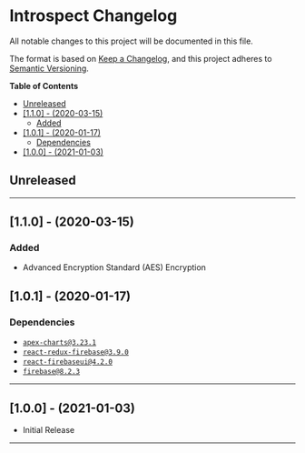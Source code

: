 # Introspect Changelog <!-- omit in toc -->

All notable changes to this project will be documented in this file.

The format is based on [Keep a Changelog](http://keepachangelog.com/), and this project adheres to [Semantic Versioning](https://semver.org/spec/v2.0.0.html).

**Table of Contents**

- [Unreleased](#unreleased)
- [[1.1.0] - (2020-03-15)](#110---2020-03-15)
  - [Added](#added)
- [[1.0.1] - (2020-01-17)](#101---2020-01-17)
  - [Dependencies](#dependencies)
- [[1.0.0] - (2021-01-03)](#100---2021-01-03)

## Unreleased

---

## [1.1.0] - (2020-03-15)

### Added

- Advanced Encryption Standard (AES) Encryption

## [1.0.1] - (2020-01-17)

### Dependencies

- [`apex-charts@3.23.1`](https://github.com/YashTotale/introspect/pull/11/commits/99c8c2845c4644b2f1edde919317c77b193acbb1)
- [`react-redux-firebase@3.9.0`](https://github.com/YashTotale/introspect/pull/17/commits/33418abce2e1b0912b1758dbebb19203ba3c72cc)
- [`react-firebaseui@4.2.0`](https://github.com/YashTotale/introspect/pull/23/commits/cb84ee5f4847816241024c5adf97152405586595)
- [`firebase@8.2.3`](https://github.com/YashTotale/introspect/pull/25/commits/539b9564f1f2a0e5f7150e27a9849f27d0cb68f2)

---

## [1.0.0] - (2021-01-03)

- Initial Release

---
